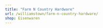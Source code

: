 ```yaml
---
title: "Farm N Country Hardware"
url: /williamstown/farm-n-country-hardware/
shop: Eisenwaren
---
```

